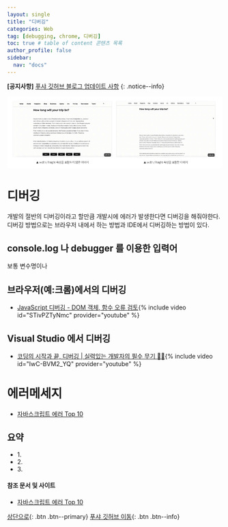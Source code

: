 ```yaml
---
layout: single
title: "디버깅"
categories: Web
tag: [debugging, chrome, 디버깅]
toc: true # table of content 콘텐츠 목록
author_profile: false
sidebar:
  nav: "docs"
---
```


**[공지사항]** [푸샤 깃허브 블로그 업데이트 사항](https://github.com/de24world/de24world.github.io)
{: .notice--info}

<img src="/assets/images/CLS/width_height.gif" />

# 디버깅

개발의 절반의 디버깅이라고 할만큼 개발시에 에러가 발생한다면 디버깅을 해줘야한다. 디버깅 방법으로는 브라우저 내에서 하는 방법과 IDE에서 디버깅하는 방법이 있다.

## console.log 나 debugger 를 이용한 입력어

보통 변수명이나

## 브라우저(예:크롬)에서의 디버깅

- [JavaScript 디버깅 - DOM 객체, 함수 오류 검토](https://youtu.be/STivPZTyNmc){% include video id="STivPZTyNmc" provider="youtube" %}

## Visual Studio 에서 디버깅

- [코딩의 시작과 끝, 디버깅 | 실력있는 개발자의 필수 무기 🐛🐞](https://youtu.be/IwC-BVM2_YQ){% include video id="IwC-BVM2_YQ" provider="youtube" %}

# 에러메세지

- [자바스크립트 에러 Top 10](https://velog.io/@nemo/react-error-cannot-read-property)

<div class="notice--success">
<h2>요약</h2>
<ul>
  <li>1. </li>
  <li>2. </li>
  <li>3. </li>
</ul>
</div>

#### 참조 문서 및 사이트

- [자바스크립트 에러 Top 10](https://velog.io/@nemo/react-error-cannot-read-property)

[상단으로](#svg-란){: .btn .btn--primary}
[푸샤 깃허브 이동](https://github.com/de24world){: .btn .btn--info}
